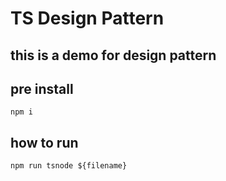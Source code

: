 # TS Design Pattern

## this is a demo for design pattern

## pre install
  `npm i`

## how to run 
  `npm run tsnode ${filename}`